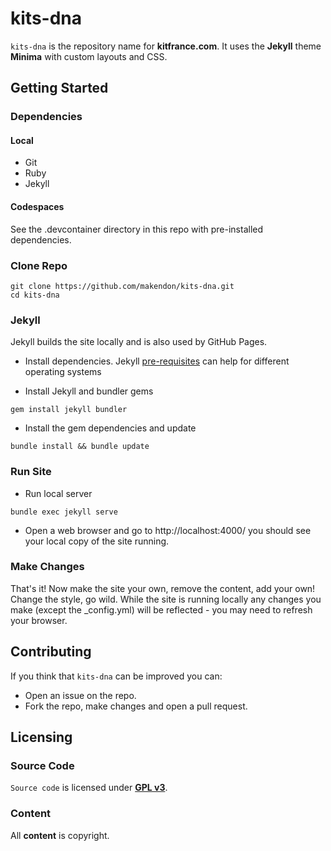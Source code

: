 # kits-dna

`kits-dna` is the repository name for **kitfrance.com**. It uses the **Jekyll** theme **Minima** with custom layouts and CSS.

## Getting Started

### Dependencies 

#### Local

- Git
- Ruby
- Jekyll

#### Codespaces

See the .devcontainer directory in this repo with pre-installed dependencies.

### Clone Repo

```
git clone https://github.com/makendon/kits-dna.git
cd kits-dna
```


### Jekyll

Jekyll builds the site locally and is also used by GitHub Pages.

- Install dependencies. Jekyll [pre-requisites](https://jekyllrb.com/docs/installation/) can help for different operating systems

- Install Jekyll and bundler gems 

```
gem install jekyll bundler
```

- Install the gem dependencies and update

```
bundle install && bundle update
```

### Run Site

- Run local server

```
bundle exec jekyll serve
```

- Open a web browser and go to http://localhost:4000/ you should see your local copy of the site running.

### Make Changes

That's it! Now make the site your own, remove the content, add your own! Change the style, go wild. While the site is running locally any changes you make (except the _config.yml) will be reflected - you may need to refresh your browser.

## Contributing

If you think that `kits-dna` can be improved you can:
- Open an issue on the repo.
- Fork the repo, make changes and open a pull request.

## Licensing

### Source Code

`Source code` is licensed under [**GPL v3**](https://www.gnu.org/licenses/gpl-3.0.html).

### Content

All **content** is copyright.
